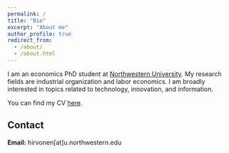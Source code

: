```yaml
---
permalink: /
title: "Bio"
excerpt: "About me"
author_profile: true
redirect_from: 
  - /about/
  - /about.html
---
```


I am an economics PhD student at [Northwestern University](https://economics.northwestern.edu/ "Northwestern Economics"). My research fields are industrial organization and labor economics. I am broadly interested in topics related to technology, innovation, and information.

You can find my CV [here](https://hirvj.github.io/files/CV-Hirvonen.pdf "CV").

## Contact

**Email:** hirvonen[at]u.northwestern.edu